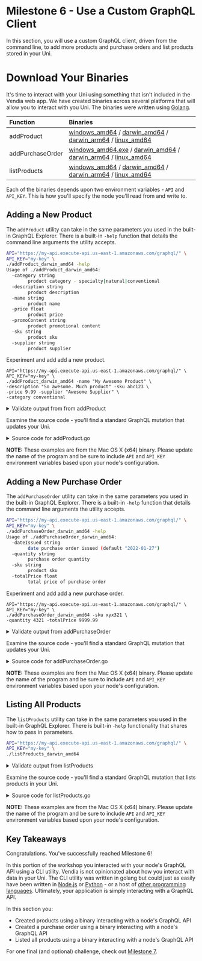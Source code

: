 # Milestone 6 - Use a Custom GraphQL Client
In this section, you will use a custom GraphQL client, driven from the command line, to add more products and purchase orders and list products stored in your Uni.

# Download Your Binaries
It's time to interact with your Uni using something that isn't included in the Vendia web app. We have created binaries across several platforms that will allow you to interact with you Uni. The binaries were written using [Golang](https://go.dev/).

|  Function | Binaries |
|:---------|:--------|
| addProduct | [windows_amd64](https://vendia-workshop-artifacts.s3.amazonaws.com/food-and-beverage/optimized-distribution/addProduct_windows_amd64.exe) / [darwin_amd64](https://vendia-workshop-artifacts.s3.amazonaws.com/food-and-beverage/optimized-distribution/addProduct_darwin_amd64) / [darwin_arm64](https://vendia-workshop-artifacts.s3.amazonaws.com/food-and-beverage/optimized-distribution/addProduct_darwin_arm64) / [linux_amd64](https://vendia-workshop-artifacts.s3.amazonaws.com/food-and-beverage/optimized-distribution/addProduct_linux_amd64) |
| addPurchaseOrder | [windows_amd64.exe](https://vendia-workshop-artifacts.s3.amazonaws.com/food-and-beverage/optimized-distribution/addPurchaseOrder_windows_amd64.exe) / [darwin_amd64](https://vendia-workshop-artifacts.s3.amazonaws.com/food-and-beverage/optimized-distribution/addPurchaseOrder_darwin_amd64) / [darwin_arm64](https://vendia-workshop-artifacts.s3.amazonaws.com/food-and-beverage/optimized-distribution/addPurchaseOrder_darwin_arm64) / [linux_amd64](https://vendia-workshop-artifacts.s3.amazonaws.com/food-and-beverage/optimized-distribution/addPurchaseOrder_linux_amd64) |
| listProducts | [windows_amd64](https://vendia-workshop-artifacts.s3.amazonaws.com/food-and-beverage/optimized-distribution/listProducts_windows_amd64.exe) / [darwin_amd64](https://vendia-workshop-artifacts.s3.amazonaws.com/food-and-beverage/optimized-distribution/listProducts_darwin_amd64) / [darwin_arm64](https://vendia-workshop-artifacts.s3.amazonaws.com/food-and-beverage/optimized-distribution/listProducts_darwin_arm64) / [linux_amd64](https://vendia-workshop-artifacts.s3.amazonaws.com/food-and-beverage/optimized-distribution/listProducts_linux_amd64) | 

Each of the binaries depends upon two environment variables - `API` and `API_KEY`. This is how you'll specify the node you'll read from and write to.

## Adding a New Product

The `addProduct` utility can take in the same parameters you used in the built-in GraphQL Explorer. There is a built-in `-help` function that details the command line arguments the utility accepts.

```bash
API="https://my-api.execute-api.us-east-1.amazonaws.com/graphql/" \
API_KEY="my-key" \
./addProduct_darwin_amd64 -help
Usage of ./addProduct_darwin_amd64:
  -category string
        product category - specialty|natural|conventional
  -description string
        product description
  -name string
        product name
  -price float
        product price
  -promoContent string
        product promotional content
  -sku string
        product sku
  -supplier string
        product supplier
```

Experiment and add add a new product.

```
API="https://my-api.execute-api.us-east-1.amazonaws.com/graphql/" \
API_KEY="my-key" \
./addProduct_darwin_amd64 -name "My Awesome Product" \
-description "So awesome. Much product" -sku abc123 \
-price 9.99 -supplier "Awesome Supplier" \
-category conventional
```

<details>
<summary>Validate output from from addProduct</summary>

<img width="1319" alt="new-product" src="https://user-images.githubusercontent.com/71095088/151473760-662b5251-f5a3-4335-9422-9f4c44bd0b9d.png">
</details>

Examine the source code - you'll find a standard GraphQL mutation that updates your Uni.

<details>
<summary>Source code for addProduct.go</summary>

The following code was use to build the `addProduct` binaries.

```
package main

import (
	"context"
	"flag"
	"fmt"
	"os"

	"github.com/machinebox/graphql"
)

func main() {
	// Shell variables for the Uni node
	api, ok := os.LookupEnv("API")
	if !ok {
		panic("API environment variable not set")
	}

	api_key, ok := os.LookupEnv("API_KEY")
	if !ok {
		panic("API_KEY environment variable not set")
	}

	namePtr := flag.String("name", "", "product name")
	descriptionPtr := flag.String("description", "", "product description")
	skuPtr := flag.String("sku", "", "product sku")
	categoryPtr := flag.String("category", "", "product category - specialty|natural|conventional")
	pricePtr := flag.Float64("price", 0.00, "product price")
	promoContentPtr := flag.String("promoContent", "", "product promotional content")
	supplierPtr := flag.String("supplier", "", "product supplier")

	flag.Parse()

	// Create a client (safe to share across requests)
	client := graphql.NewClient(api)

	addProduct := graphql.NewRequest(`
	mutation addProduct(
		$name: String,
		$description: String,
		$sku: String,
		$category: Self_Product_categoryEnum,
		$price: Float,
		$promotionalContent: String,
		$supplier: String
	) {
		add_Product_async(
		  input: {
			name: $name
			description: $description
			sku: $sku
			category: $category
			price: $price
			promotionalContent: $promotionalContent
			supplier: $supplier
		  }
		) {
		  error
		  result {
			_id
		  }
		}
	  }
	`)

	addProduct.Var("name", namePtr)
	addProduct.Var("description", descriptionPtr)
	addProduct.Var("sku", skuPtr)
	addProduct.Var("category", categoryPtr)
	addProduct.Var("price", pricePtr)
	addProduct.Var("promotionalContent", promoContentPtr)
	addProduct.Var("supplier", supplierPtr)
	addProduct.Header.Set("x-api-key", api_key)

	if err := client.Run(context.Background(), addProduct, nil); err != nil {
		panic(err)
	}

	fmt.Printf("%s successfully added\n", *namePtr)
}
```
</details>

**NOTE:** These examples are from the Mac OS X (x64) binary. Please update the name of the program and be sure to include `API` and `API_KEY` environment variables based upon your node's configuration.

## Adding a New Purchase Order

The `addPurchaseOrder` utility can take in the same parameters you used in the built-in GraphQL Explorer. There is a built-in `-help` function that details the command line arguments the utility accepts.

```bash
API="https://my-api.execute-api.us-east-1.amazonaws.com/graphql/" \
API_KEY="my-key" \
./addPurchaseOrder_darwin_amd64 -help
Usage of ./addPurchaseOrder_darwin_amd64:
  -dateIssued string
        date purchase order issued (default "2022-01-27")
  -quantity string
        purchase order quantity
  -sku string
        product sku
  -totalPrice float
        total price of purchase order
```

Experiment and add add a new purchase order.

```
API="https://my-api.execute-api.us-east-1.amazonaws.com/graphql/" \
API_KEY="my-key" \
./addPurchaseOrder_darwin_amd64 -sku xyx321 \
-quantity 4321 -totalPrice 9999.99
```

<details>
<summary>Validate output from addPurchaseOrder</summary>

<img width="1320" alt="new-purchase-order" src="https://user-images.githubusercontent.com/71095088/151477267-82173b7a-0d13-4a48-8944-bb69d86cea90.png">
</details>

Examine the source code - you'll find a standard GraphQL mutation that updates your Uni.

<details>
<summary>Source code for addPurchaseOrder.go</summary>

The following code was use to build the `addPurchaseOrder` binaries.

```
package main

import (
	"context"
	"flag"
	"fmt"
	"os"
	"time"

	"github.com/machinebox/graphql"
)

func main() {
	// Shell variables for the Uni node
	api, ok := os.LookupEnv("API")
	if !ok {
		panic("API environment variable not set")
	}

	api_key, ok := os.LookupEnv("API_KEY")
	if !ok {
		panic("API_KEY environment variable not set")
	}

	currentDate := time.Now().Format("2006-01-02")

	dateIssuedPtr := flag.String("dateIssued", currentDate, "date purchase order issued")
	quantityPtr := flag.String("quantity", "", "purchase order quantity")
	skuPtr := flag.String("sku", "", "product sku")
	totalPricePtr := flag.Float64("totalPrice", 0.00, "total price of purchase order")

	flag.Parse()

	// Create a client (safe to share across requests)
	client := graphql.NewClient(api)

	// getId.Header.Set("x-api-key", api_key)

	addPurchaseOrder := graphql.NewRequest(`
	mutation addPurchaseOrder(
		$sku: String,
		$quantity: String,
		$dateIssued: String,
		$totalPrice: Float
	) {
		add_PurchaseOrder_async(
		  input: {
			sku: $sku,
			quantity: $quantity,
			dateIssued: $dateIssued,
			totalPrice: $totalPrice
		  }
		) {
		  error
		  result {
			_id
		  }
		}
	  }
	`)

	addPurchaseOrder.Var("quantity", quantityPtr)
	addPurchaseOrder.Var("dateIssued", dateIssuedPtr)
	addPurchaseOrder.Var("sku", skuPtr)
	addPurchaseOrder.Var("totalPrice", totalPricePtr)
	addPurchaseOrder.Header.Set("x-api-key", api_key)

	if err := client.Run(context.Background(), addPurchaseOrder, nil); err != nil {
		panic(err)
	}

	fmt.Printf("Successfully added PO for %s\n", *skuPtr)
}
```
</details>

**NOTE:** These examples are from the Mac OS X (x64) binary. Please update the name of the program and be sure to include `API` and `API_KEY` environment variables based upon your node's configuration.

## Listing All Products

The `listProducts` utility can take in the same parameters you used in the built-in GraphQL Explorer. There is built-in `-help` functionality that shares how to pass in parameters.

```bash
API="https://my-api.execute-api.us-east-1.amazonaws.com/graphql/" \
API_KEY="my-key" \
./listProducts_darwin_amd64
```

<details>
<summary>Validate output from listProducts</summary>

<img width="1324" alt="list-products" src="https://user-images.githubusercontent.com/71095088/151479136-f373f2bc-40d8-4a5d-907b-d2f5e00f33cd.png">
</details>

Examine the source code - you'll find a standard GraphQL mutation that lists products in your Uni.

<details>
<summary>Source code for listProducts.go</summary>

The following code was use to build the `listProducts` binaries.

```
package main

import (
	"context"
	"encoding/json"
	"fmt"
	"log"
	"os"

	"github.com/machinebox/graphql"
)

func main() {
	// Shell variables for the Uni node
	api, ok := os.LookupEnv("API")
	if !ok {
		panic("API environment variable not set")
	}

	api_key, ok := os.LookupEnv("API_KEY")
	if !ok {
		panic("API_KEY environment variable not set")
	}

	// Create a client (safe to share across requests)
	client := graphql.NewClient(api)

	request := graphql.NewRequest(`
		query listProducts {
			list_ProductItems {
				_ProductItems {
					name
					description
					sku
					category
					price
					supplier
					promotionalContent
				}
			}
		}
	`)

	request.Header.Set("x-api-key", api_key)

	var response struct {
		List_ProductItems struct {
			ProductItems []struct {
				Id                 string  `json:"_id"`
				Name               string  `json:"name"`
				Description        string  `json:"description"`
				Sku                string  `json:"sku"`
				Category           string  `json:"category"`
				Price              float64 `json:"price"`
				Supplier           string  `json:"supplier"`
				PromotionalContent string  `json:"promotionalContent"`
			} `json:"_ProductItems"`
		} `json:"list_ProductItems"`
	}

	if err := client.Run(context.Background(), request, &response); err != nil {
		panic(err)
	}

	inventory_items := response.List_ProductItems.ProductItems

	for _, item := range inventory_items {
		item_json, err := json.MarshalIndent(item, "", "  ")

		if err != nil {
			log.Fatalf(err.Error())
		}

		fmt.Println(string(item_json))

	}
}
```
</details>

**NOTE:** These examples are from the Mac OS X (x64) binary. Please update the name of the program and be sure to include `API` and `API_KEY` environment variables based upon your node's configuration.


## Key Takeaways
Congratulations.  You've successfully reached Milestone 6!

In this portion of the workshop you interacted with your node's GraphQL API using a CLI utility. Vendia is not opinionated about how you interact with data in your Uni. The CLI utility was written in golang but could just as easily have been written in [Node.js](https://github.com/vendia/examples/tree/main/features/share/graphql/node) or [Python](https://github.com/vendia/examples/tree/main/features/share/graphql/python3) - or a host of [other programming languages](https://graphql.org/code/#language-support). Ultimately, your application is simply interacting with a GraphQL API.

In this section you:

* Created products using a binary interacting with a node's GraphQL API
* Created a purchase order using a binary interacting with a node's GraphQL API
* Listed all products using a binary interacting with a node's GraphQL API

For one final (and optional) challenge, check out [Milestone 7](README-Milestone7.md).
